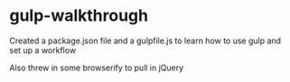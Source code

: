 # gulp-walkthrough

Created a package.json file and a gulpfile.js to learn how to use gulp and set up a workflow

Also threw in some browserify to pull in jQuery
